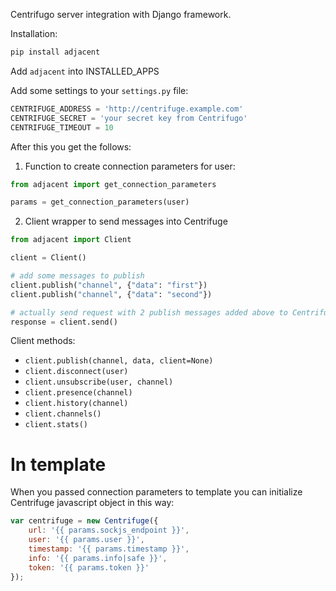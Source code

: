 Centrifugo server integration with Django framework.

Installation:

```bash
pip install adjacent
```

Add `adjacent` into INSTALLED_APPS

Add some settings to your `settings.py` file:

```python
CENTRIFUGE_ADDRESS = 'http://centrifuge.example.com'
CENTRIFUGE_SECRET = 'your secret key from Centrifugo'
CENTRIFUGE_TIMEOUT = 10
```

After this you get the follows:

1) Function to create connection parameters for user:

```python
from adjacent import get_connection_parameters

params = get_connection_parameters(user)
```

2) Client wrapper to send messages into Centrifuge

```python
from adjacent import Client

client = Client()

# add some messages to publish
client.publish("channel", {"data": "first"})
client.publish("channel", {"data": "second"})

# actually send request with 2 publish messages added above to Centrifuge
response = client.send()
```

Client methods:

* `client.publish(channel, data, client=None)`
* `client.disconnect(user)`
* `client.unsubscribe(user, channel)`
* `client.presence(channel)`
* `client.history(channel)`
* `client.channels()`
* `client.stats()`

In template
===========

When you passed connection parameters to template you can initialize Centrifuge javascript object in this way:

```javascript
var centrifuge = new Centrifuge({
    url: '{{ params.sockjs_endpoint }}',
    user: '{{ params.user }}',
    timestamp: '{{ params.timestamp }}',
    info: '{{ params.info|safe }}',
    token: '{{ params.token }}'
});
```
